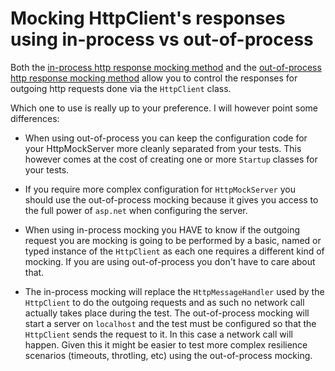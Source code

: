 ﻿# Mocking HttpClient's responses using in-process vs out-of-process

Both the [in-process http response mocking method](./http-mocking-in-process.md) and the [out-of-process http response mocking method](http-mocking-out-of-process.md) allow you to control the responses for outgoing http requests done via the `HttpClient` class.

Which one to use is really up to your preference. I will however point some differences:

- When using out-of-process you can keep the configuration code for your HttpMockServer more cleanly separated from your tests. This however comes at the cost of creating one or more `Startup` classes for your tests.
  
- If you require more complex configuration for `HttpMockServer` you should use the out-of-process mocking because it gives you access to the full power of `asp.net` when configuring the server.

- When using in-process mocking you HAVE to know if the outgoing request you are mocking is going to be performed by a basic, named or typed instance of the `HttpClient` as each one requires a different kind of mocking. If you are using out-of-process you don't have to care about that.

- The in-process mocking will replace the `HttpMessageHandler` used by the `HttpClient` to do the outgoing requests and as such no network call actually takes place during the test. The out-of-process mocking will start a server on `localhost` and the test must be configured so that the `HttpClient` sends the request to it. In this case a network call will happen. Given this it might be easier to test more complex resilience scenarios (timeouts, throtling, etc) using the out-of-process mocking.
